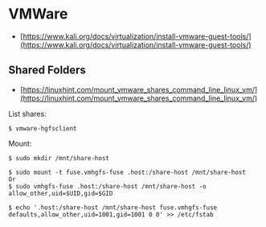 # VMWare

- [https://www.kali.org/docs/virtualization/install-vmware-guest-tools/](https://www.kali.org/docs/virtualization/install-vmware-guest-tools/)


## Shared Folders

* [https://linuxhint.com/mount_vmware_shares_command_line_linux_vm/](https://linuxhint.com/mount_vmware_shares_command_line_linux_vm/)

List shares:

```
$ vmware-hgfsclient
```

Mount:

```
$ sudo mkdir /mnt/share-host

$ sudo mount -t fuse.vmhgfs-fuse .host:/share-host /mnt/share-host
Or
$ sudo vmhgfs-fuse .host:/share-host /mnt/share-host -o allow_other,uid=$UID,gid=$GID

$ echo '.host:/share-host /mnt/share-host fuse.vmhgfs-fuse defaults,allow_other,uid=1001,gid=1001 0 0' >> /etc/fstab
```
